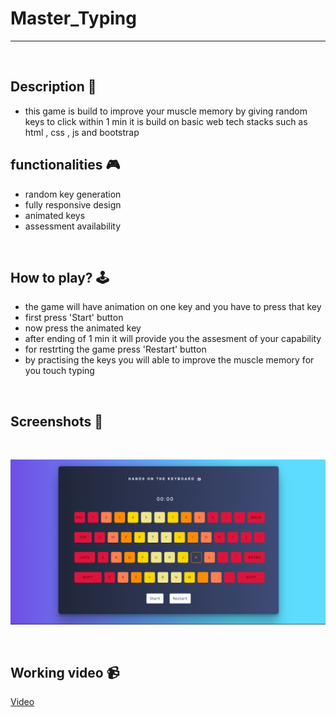 # **Master_Typing**

---

<br>

## **Description 📃** 
- this game is build to improve your muscle memory by giving random keys to click within 1 min it is build on basic web tech stacks such as html , css , js and bootstrap

## **functionalities 🎮** 
- random key generation
- fully responsive design
- animated keys 
- assessment availability 
<br>

## **How to play? 🕹️**
- the game will have animation on one key and you have to press that key
- first press 'Start' button
- now press the animated key
- after ending of 1 min it will provide you the assesment of your capability
- for restrting the game press 'Restart' button
- by practising the keys you will able to improve the muscle memory for you touch typing

<br>

## **Screenshots 📸**

<br>

![image](../../assets/images/Master_Typing.png)

<br>

## **Working video 📹**
<!-- add your working video over here -->

 [Video](https://i.imgur.com/w56sUaV.mp4)
